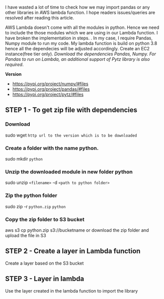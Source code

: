 I have wasted a lot of time to check how we may import pandas or any other libraries in AWS lambda function. 
I hope readers issues/queries are resolved after reading this article.

AWS Lambda doesn't come with all the modules in python. Hence we need to include the those modules which we are using in our Lambda function. 
I have broken the implementation in steps.
      . 
In my case, I require Pandas, Numpy module to run my code. My lambda function is build on python 3.8 hence all the dependecies will be adjusted accordingly. 
Create an EC2 instance(free tier only). _Download the dependencies Pandas, Numpy. For Pandas to run on Lambda, an additional support of Pytz library is also required_.

**Version**
* https://pypi.org/project/numpy/#files
* https://pypi.org/project/pandas/#files
* https://pypi.org/project/pytz/#files

## STEP 1 - To get zip file with dependencies 
### Download
sudo wget `http url to the version which is to be downloaded`

### Create a folder with the name python.
sudo mkdir `python`

### Unzip the downloaded module in new folder python
sudo unzip `<filename>` -d `<path to python folder>`

### Zip the python folder
sudo zip -r `python.zip` `python`

### Copy the zip folder to S3 bucket
aws s3 cp python.zip s3://bucketname
or download the zip folder and upload the file in S3

## STEP 2 - Create a layer in Lambda function
Create a layer based on the S3 bucket

## STEP 3 - Layer in lambda
Use the layer created in the lambda function to import the library
